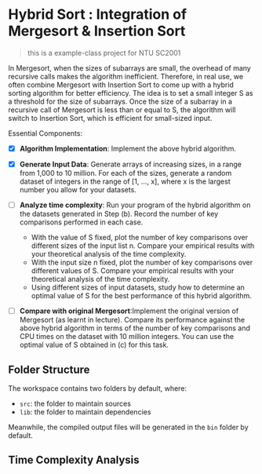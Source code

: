 # Hybrid Sort : Integration of Mergesort & Insertion Sort
> this is a example-class project for NTU SC2001

In Mergesort, when the sizes of subarrays are small, the overhead of many recursive
calls makes the algorithm inefficient. Therefore, in real use, we often combine
Mergesort with Insertion Sort to come up with a hybrid sorting algorithm for better
efficiency. The idea is to set a small integer S as a threshold for the size of subarrays.
Once the size of a subarray in a recursive call of Mergesort is less than or equal to S,
the algorithm will switch to Insertion Sort, which is efficient for small-sized input.

Essential Components:

- [x] **Algorithm Implementation**: Implement the above hybrid algorithm.
- [x] **Generate Input Data**: Generate arrays of increasing sizes, in a range from
1,000 to 10 million. For each of the sizes, generate a random dataset of integers
in the range of [1, …, x], where x is the largest number you allow for your
datasets.
- [ ] **Analyze time complexity**: 
   Run your program of the hybrid algorithm on the
datasets generated in Step (b). Record the number of key comparisons
performed in each case.
   * With the value of S fixed, plot the number of key comparisons over
different sizes of the input list n. Compare your empirical results with
your theoretical analysis of the time complexity.
   *  With the input size n fixed, plot the number of key comparisons over
different values of S. Compare your empirical results with your
theoretical analysis of the time complexity.
   *  Using different sizes of input datasets, study how to determine an
optimal value of S for the best performance of this hybrid algorithm.
- [ ] **Compare with original Mergesort**:Implement the original version of
Mergesort (as learnt in lecture). Compare its performance against the above
hybrid algorithm in terms of the number of key comparisons and CPU times on
the dataset with 10 million integers. You can use the optimal value of S obtained
in (c) for this task.



## Folder Structure

The workspace contains two folders by default, where:

- `src`: the folder to maintain sources
- `lib`: the folder to maintain dependencies

Meanwhile, the compiled output files will be generated in the `bin` folder by default.


## Time Complexity Analysis


